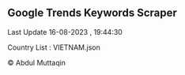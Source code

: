 

## Google Trends Keywords Scraper 
 
Last Update 16-08-2023 , 19:44:30

Country List :
VIETNAM.json



© Abdul Muttaqin 
